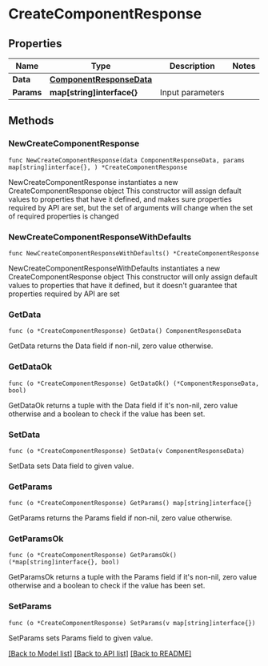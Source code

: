 # CreateComponentResponse

## Properties

Name | Type | Description | Notes
------------ | ------------- | ------------- | -------------
**Data** | [**ComponentResponseData**](ComponentResponseData.md) |  | 
**Params** | **map[string]interface{}** | Input parameters | 

## Methods

### NewCreateComponentResponse

`func NewCreateComponentResponse(data ComponentResponseData, params map[string]interface{}, ) *CreateComponentResponse`

NewCreateComponentResponse instantiates a new CreateComponentResponse object
This constructor will assign default values to properties that have it defined,
and makes sure properties required by API are set, but the set of arguments
will change when the set of required properties is changed

### NewCreateComponentResponseWithDefaults

`func NewCreateComponentResponseWithDefaults() *CreateComponentResponse`

NewCreateComponentResponseWithDefaults instantiates a new CreateComponentResponse object
This constructor will only assign default values to properties that have it defined,
but it doesn't guarantee that properties required by API are set

### GetData

`func (o *CreateComponentResponse) GetData() ComponentResponseData`

GetData returns the Data field if non-nil, zero value otherwise.

### GetDataOk

`func (o *CreateComponentResponse) GetDataOk() (*ComponentResponseData, bool)`

GetDataOk returns a tuple with the Data field if it's non-nil, zero value otherwise
and a boolean to check if the value has been set.

### SetData

`func (o *CreateComponentResponse) SetData(v ComponentResponseData)`

SetData sets Data field to given value.


### GetParams

`func (o *CreateComponentResponse) GetParams() map[string]interface{}`

GetParams returns the Params field if non-nil, zero value otherwise.

### GetParamsOk

`func (o *CreateComponentResponse) GetParamsOk() (*map[string]interface{}, bool)`

GetParamsOk returns a tuple with the Params field if it's non-nil, zero value otherwise
and a boolean to check if the value has been set.

### SetParams

`func (o *CreateComponentResponse) SetParams(v map[string]interface{})`

SetParams sets Params field to given value.



[[Back to Model list]](../README.md#documentation-for-models) [[Back to API list]](../README.md#documentation-for-api-endpoints) [[Back to README]](../README.md)


